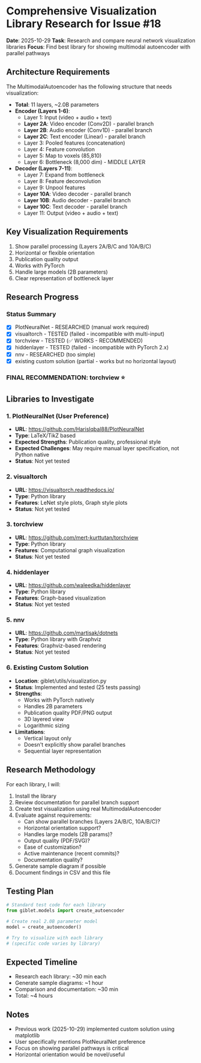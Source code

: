 # Comprehensive Visualization Library Research for Issue #18

**Date**: 2025-10-29
**Task**: Research and compare neural network visualization libraries
**Focus**: Find best library for showing multimodal autoencoder with parallel pathways

## Architecture Requirements

The MultimodalAutoencoder has the following structure that needs visualization:
- **Total**: 11 layers, ~2.0B parameters
- **Encoder (Layers 1-6)**:
  - Layer 1: Input (video + audio + text)
  - **Layer 2A**: Video encoder (Conv2D) - parallel branch
  - **Layer 2B**: Audio encoder (Conv1D) - parallel branch
  - **Layer 2C**: Text encoder (Linear) - parallel branch
  - Layer 3: Pooled features (concatenation)
  - Layer 4: Feature convolution
  - Layer 5: Map to voxels (85,810)
  - Layer 6: Bottleneck (8,000 dim) - MIDDLE LAYER
- **Decoder (Layers 7-11)**:
  - Layer 7: Expand from bottleneck
  - Layer 8: Feature deconvolution
  - Layer 9: Unpool features
  - **Layer 10A**: Video decoder - parallel branch
  - **Layer 10B**: Audio decoder - parallel branch
  - **Layer 10C**: Text decoder - parallel branch
  - Layer 11: Output (video + audio + text)

## Key Visualization Requirements
1. Show parallel processing (Layers 2A/B/C and 10A/B/C)
2. Horizontal or flexible orientation
3. Publication quality output
4. Works with PyTorch
5. Handle large models (2B parameters)
6. Clear representation of bottleneck layer

## Research Progress

### Status Summary
- [x] PlotNeuralNet - RESEARCHED (manual work required)
- [x] visualtorch - TESTED (failed - incompatible with multi-input)
- [x] torchview - TESTED (✅ WORKS - RECOMMENDED)
- [x] hiddenlayer - TESTED (failed - incompatible with PyTorch 2.x)
- [x] nnv - RESEARCHED (too simple)
- [x] existing custom solution (partial - works but no horizontal layout)

### FINAL RECOMMENDATION: torchview ⭐

## Libraries to Investigate

### 1. PlotNeuralNet (User Preference)
- **URL**: https://github.com/HarisIqbal88/PlotNeuralNet
- **Type**: LaTeX/TikZ based
- **Expected Strengths**: Publication quality, professional style
- **Expected Challenges**: May require manual layer specification, not Python native
- **Status**: Not yet tested

### 2. visualtorch
- **URL**: https://visualtorch.readthedocs.io/
- **Type**: Python library
- **Features**: LeNet style plots, Graph style plots
- **Status**: Not yet tested

### 3. torchview
- **URL**: https://github.com/mert-kurttutan/torchview
- **Type**: Python library
- **Features**: Computational graph visualization
- **Status**: Not yet tested

### 4. hiddenlayer
- **URL**: https://github.com/waleedka/hiddenlayer
- **Type**: Python library
- **Features**: Graph-based visualization
- **Status**: Not yet tested

### 5. nnv
- **URL**: https://github.com/martisak/dotnets
- **Type**: Python library with Graphviz
- **Features**: Graphviz-based rendering
- **Status**: Not yet tested

### 6. Existing Custom Solution
- **Location**: giblet/utils/visualization.py
- **Status**: Implemented and tested (25 tests passing)
- **Strengths**:
  - Works with PyTorch natively
  - Handles 2B parameters
  - Publication quality PDF/PNG output
  - 3D layered view
  - Logarithmic sizing
- **Limitations**:
  - Vertical layout only
  - Doesn't explicitly show parallel branches
  - Sequential layer representation

## Research Methodology

For each library, I will:
1. Install the library
2. Review documentation for parallel branch support
3. Create test visualization using real MultimodalAutoencoder
4. Evaluate against requirements:
   - Can show parallel branches (Layers 2A/B/C, 10A/B/C)?
   - Horizontal orientation support?
   - Handles large models (2B params)?
   - Output quality (PDF/SVG)?
   - Ease of customization?
   - Active maintenance (recent commits)?
   - Documentation quality?
5. Generate sample diagram if possible
6. Document findings in CSV and this file

## Testing Plan

```python
# Standard test code for each library
from giblet.models import create_autoencoder

# Create real 2.0B parameter model
model = create_autoencoder()

# Try to visualize with each library
# (specific code varies by library)
```

## Expected Timeline
- Research each library: ~30 min each
- Generate sample diagrams: ~1 hour
- Comparison and documentation: ~30 min
- Total: ~4 hours

## Notes
- Previous work (2025-10-29) implemented custom solution using matplotlib
- User specifically mentions PlotNeuralNet preference
- Focus on showing parallel pathways is critical
- Horizontal orientation would be novel/useful
